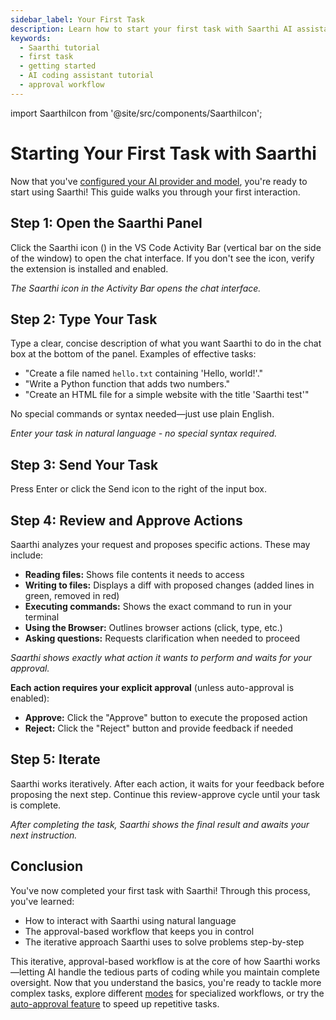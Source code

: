 ```yaml
---
sidebar_label: Your First Task
description: Learn how to start your first task with Saarthi AI assistant. Step-by-step guide for beginners to understand the approval workflow and iterative process.
keywords:
  - Saarthi tutorial
  - first task
  - getting started
  - AI coding assistant tutorial
  - approval workflow
---
```

import SaarthiIcon from '@site/src/components/SaarthiIcon';

# Starting Your First Task with Saarthi

Now that you've [configured your AI provider and model](connecting-api-provider.md), you're ready to start using Saarthi! This guide walks you through your first interaction.

## Step 1: Open the Saarthi Panel

Click the Saarthi icon (<SaarthiIcon />) in the VS Code Activity Bar (vertical bar on the side of the window) to open the chat interface. If you don't see the icon, verify the extension is installed and enabled.

*The Saarthi icon in the Activity Bar opens the chat interface.*

## Step 2: Type Your Task

Type a clear, concise description of what you want Saarthi to do in the chat box at the bottom of the panel. Examples of effective tasks:

* "Create a file named `hello.txt` containing 'Hello, world!'."
* "Write a Python function that adds two numbers."
* "Create an HTML file for a simple website with the title 'Saarthi test'"

No special commands or syntax needed—just use plain English.

*Enter your task in natural language - no special syntax required.*

## Step 3: Send Your Task

Press Enter or click the Send icon to the right of the input box.

## Step 4: Review and Approve Actions

Saarthi analyzes your request and proposes specific actions. These may include:

* **Reading files:** Shows file contents it needs to access
* **Writing to files:** Displays a diff with proposed changes (added lines in green, removed in red)
* **Executing commands:** Shows the exact command to run in your terminal
* **Using the Browser:** Outlines browser actions (click, type, etc.)
* **Asking questions:** Requests clarification when needed to proceed

*Saarthi shows exactly what action it wants to perform and waits for your approval.*

**Each action requires your explicit approval** (unless auto-approval is enabled):

* **Approve:** Click the "Approve" button to execute the proposed action
* **Reject:** Click the "Reject" button and provide feedback if needed

## Step 5: Iterate

Saarthi works iteratively. After each action, it waits for your feedback before proposing the next step. Continue this review-approve cycle until your task is complete.

*After completing the task, Saarthi shows the final result and awaits your next instruction.*

## Conclusion

You've now completed your first task with Saarthi! Through this process, you've learned:

* How to interact with Saarthi using natural language
* The approval-based workflow that keeps you in control
* The iterative approach Saarthi uses to solve problems step-by-step

This iterative, approval-based workflow is at the core of how Saarthi works—letting AI handle the tedious parts of coding while you maintain complete oversight. Now that you understand the basics, you're ready to tackle more complex tasks, explore different [modes](../basic-usage/using-modes) for specialized workflows, or try the [auto-approval feature](../features/auto-approving-actions) to speed up repetitive tasks.
